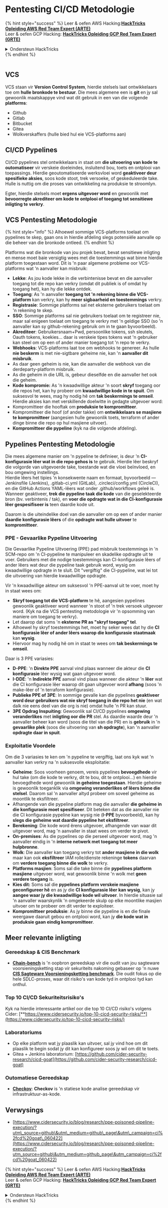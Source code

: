# Pentesting CI/CD Metodologie

{% hint style="success" %}
Leer & oefen AWS Hacking:<img src="../.gitbook/assets/image (1) (1) (1) (1).png" alt="" data-size="line">[**HackTricks Opleiding AWS Red Team Expert (ARTE)**](https://training.hacktricks.xyz/courses/arte)<img src="../.gitbook/assets/image (1) (1) (1) (1).png" alt="" data-size="line">\
Leer & oefen GCP Hacking: <img src="../.gitbook/assets/image (2) (1).png" alt="" data-size="line">[**HackTricks Opleiding GCP Red Team Expert (GRTE)**<img src="../.gitbook/assets/image (2) (1).png" alt="" data-size="line">](https://training.hacktricks.xyz/courses/grte)

<details>

<summary>Ondersteun HackTricks</summary>

* Kyk na die [**subskripsie planne**](https://github.com/sponsors/carlospolop)!
* **Sluit aan by die** 💬 [**Discord groep**](https://discord.gg/hRep4RUj7f) of die [**telegram groep**](https://t.me/peass) of **volg** ons op **Twitter** 🐦 [**@hacktricks\_live**](https://twitter.com/hacktricks_live)**.**
* **Deel hacking truuks deur PRs in te dien na die** [**HackTricks**](https://github.com/carlospolop/hacktricks) en [**HackTricks Cloud**](https://github.com/carlospolop/hacktricks-cloud) github repos.

</details>
{% endhint %}

<figure><img src="../.gitbook/assets/CLOUD-logo-letters.svg" alt=""><figcaption></figcaption></figure>

## VCS

VCS staan vir **Version Control System**, hierdie stelsels laat ontwikkelaars toe om **hulle bronkode te bestuur**. Die mees algemene een is **git** en jy sal gewoonlik maatskappye vind wat dit gebruik in een van die volgende **platforms**:

* Github
* Gitlab
* Bitbucket
* Gitea
* Wolkverskaffers (hulle bied hul eie VCS-platforms aan)

## CI/CD Pypelines

CI/CD pypelines stel ontwikkelaars in staat om **die uitvoering van kode te outomatiseer** vir verskeie doeleindes, insluitend bou, toets en ontplooi van toepassings. Hierdie geoutomatiseerde werksvloei word **geaktiveer deur spesifieke aksies**, soos kode stoot, trek versoeke, of geskeduleerde take. Hulle is nuttig om die proses van ontwikkeling na produksie te stroomlyn.

Egter, hierdie stelsels moet **ergens uitgevoer word** en gewoonlik met **bevoorregte akrediteer om kode te ontplooi of toegang tot sensitiewe inligting te verkry**.

## VCS Pentesting Metodologie

{% hint style="info" %}
Alhoewel sommige VCS-platforms toelaat om pypelines te skep, gaan ons in hierdie afdeling slegs potensiële aanvalle op die beheer van die bronkode ontleed.
{% endhint %}

Platforms wat die bronkode van jou projek bevat, bevat sensitiewe inligting en mense moet baie versigtig wees met die toestemmings wat binne hierdie platform toegestaan word. Dit is 'n paar algemene probleme oor VCS-platforms wat 'n aanvaller kan misbruik:

* **Lekke**: As jou kode lekke in die verbintenisse bevat en die aanvaller toegang tot die repo kan verkry (omdat dit publiek is of omdat hy toegang het), kan hy die lekke ontdek.
* **Toegang**: As 'n aanvaller **toegang tot 'n rekening binne die VCS-platform** kan verkry, kan hy **meer sigbaarheid en toestemmings** verkry.
* **Registrasie**: Sommige platforms sal net eksterne gebruikers toelaat om 'n rekening te skep.
* **SSO**: Sommige platforms sal nie gebruikers toelaat om te registreer nie, maar sal enigeen toelaat om toegang te verkry met 'n geldige SSO (so 'n aanvaller kan sy github-rekening gebruik om in te gaan byvoorbeeld).
* **Akrediteer**: Gebruikersnaam+Pwd, persoonlike tokens, ssh sleutels, Oauth tokens, koekies... daar is verskeie tipes tokens wat 'n gebruiker kan steel om op een of ander manier toegang tot 'n repo te verkry.
* **Webhooks**: VCS-platforms laat toe om webhooks te genereer. As hulle **nie beskerm** is met nie-sigtbare geheime nie, kan 'n **aanvaller dit misbruik**.
* As daar geen geheim is nie, kan die aanvaller die webhook van die derdeparty-platform misbruik.
* As die geheim in die URL is, gebeur dieselfde en die aanvaller het ook die geheim.
* **Kode kompromie:** As 'n kwaadwillige akteur 'n soort **skryf** toegang oor die repos het, kan hy probeer om **kwaadwillige kode in te spuit**. Om suksesvol te wees, mag hy nodig hê om **tak beskermings te omseil**. Hierdie aksies kan met verskillende doelwitte in gedagte uitgevoer word:
* Kompromitteer die hooftak om **produksie te kompromitteer**.
* Kompromitteer die hoof (of ander takke) om **ontwikkelaars se masjiene te kompromitteer** (aangesien hulle gewoonlik toets, terraform of ander dinge binne die repo op hul masjiene uitvoer).
* **Kompromitteer die pypeline** (kyk na die volgende afdeling).

## Pypelines Pentesting Metodologie

Die mees algemene manier om 'n pypeline te definieer, is deur 'n **CI-konfigurasie lêer wat in die repo gehos is** te gebruik. Hierdie lêer beskryf die volgorde van uitgevoerde take, toestande wat die vloei beïnvloed, en bou omgewing instellings.\
Hierdie lêers het tipies 'n konsekwente naam en formaat, byvoorbeeld — Jenkinsfile (Jenkins), .gitlab-ci.yml (GitLab), .circleci/config.yml (CircleCI), en die GitHub Actions YAML-lêers wat onder .github/workflows geleë is. Wanneer geaktiveer, **trek die pypeline taak die kode** van die geselekteerde bron (bv. verbintenis / tak), en **voer die opdragte wat in die CI-konfigurasie lêer gespesifiseer is** teen daardie kode uit.

Daarom is die uiteindelike doel van die aanvaller om op een of ander manier **daardie konfigurasie lêers** of die **opdragte wat hulle uitvoer** te **kompromitteer**.

### PPE - Gevaarlike Pypeline Uitvoering

Die Gevaarlike Pypeline Uitvoering (PPE) pad misbruik toestemmings in 'n SCM-repo om 'n CI-pypeline te manipuleer en skadelike opdragte uit te voer. Gebruikers met die nodige toestemmings kan CI-konfigurasie lêers of ander lêers wat deur die pypeline taak gebruik word, wysig om kwaadwillige opdragte in te sluit. Dit "vergiftig" die CI-pypeline, wat lei tot die uitvoering van hierdie kwaadwillige opdragte.

Vir 'n kwaadwillige akteur om suksesvol 'n PPE-aanval uit te voer, moet hy in staat wees om:

* **Skryf toegang tot die VCS-platform** te hê, aangesien pypelines gewoonlik geaktiveer word wanneer 'n stoot of 'n trek versoek uitgevoer word. (Kyk na die VCS pentesting metodologie vir 'n opsomming van maniere om toegang te verkry).
* Let daarop dat soms 'n **eksterne PR as "skryf toegang" tel**.
* Alhoewel hy skryf toestemmings het, moet hy seker wees dat hy die **CI konfigurasie lêer of ander lêers waarop die konfigurasie staatmaak** kan **wysig**.
* Hiervoor mag hy nodig hê om in staat te wees om **tak beskermings te omseil**.

Daar is 3 PPE variasies:

* **D-PPE**: 'n **Direkte PPE** aanval vind plaas wanneer die akteur die **CI konfigurasie** lêer wysig wat gaan uitgevoer word.
* **I-DDE**: 'n **Indirekte PPE** aanval vind plaas wanneer die akteur 'n **lêer** wat die CI konfigurasie lêer waarop dit gaan uitgevoer word **afhang** (soos 'n make-lêer of 'n terraform konfigurasie).
* **Publieke PPE of 3PE**: In sommige gevalle kan die pypelines **geaktiveer word deur gebruikers wat nie skryf toegang in die repo het nie** (en wat dalk nie eens deel van die org is nie) omdat hulle 'n PR kan stuur.
* **3PE Opdrag Inspuiting**: Gewoonlik sal CI/CD pypelines **omgewing veranderlikes** met **inligting oor die PR** stel. As daardie waarde deur 'n aanvaller beheer kan word (soos die titel van die PR) en is **gebruik** in 'n **gevaarlike plek** (soos die uitvoering van **sh opdragte**), kan 'n aanvaller **opdragte daar in spuit**.

### Exploitatie Voordele

Om die 3 variasies te ken om 'n pypeline te vergiftig, laat ons kyk wat 'n aanvaller kan verkry na 'n suksesvolle eksploitatie:

* **Geheime**: Soos voorheen genoem, vereis pypelines **bevoegdhede** vir hul take (om die kode te verkry, dit te bou, dit te ontplooi...) en hierdie bevoegdhede word gewoonlik **in geheime toegestaan**. Hierdie geheime is gewoonlik toeganklik via **omgewing veranderlikes of lêers binne die stelsel**. Daarom sal 'n aanvaller altyd probeer om soveel geheime as moontlik te eksfiltreer.
* Afhangende van die pypeline platform mag die aanvaller **die geheime in die konfigurasie moet spesifiseer**. Dit beteken dat as die aanvaller nie die CI konfigurasie pypeline kan wysig nie (**I-PPE** byvoorbeeld), kan hy **slegs die geheime wat daardie pypeline het eksfiltreer**.
* **Berekening**: Die kode word êrens uitgevoer, afhangende van waar dit uitgevoer word, mag 'n aanvaller in staat wees om verder te pivot.
* **On-premises**: As die pypelines op die perseel uitgevoer word, mag 'n aanvaller eindig in 'n **interne netwerk met toegang tot meer hulpbronne**.
* **Wolk**: Die aanvaller kan toegang verkry tot **ander masjiene in die wolk** maar kan ook **eksfiltreer** IAM rolle/dienste rekeninge **tokens** daarvan om **verdere toegang binne die wolk** te verkry.
* **Platforms masjien**: Soms sal die take binne die **pypelines platform masjiene** uitgevoer word, wat gewoonlik binne 'n wolk met **geen verdere toegang** is.
* **Kies dit:** Soms sal die **pypelines platform verskeie masjiene geconfigureer hê** en as jy die **CI konfigurasie lêer kan wysig**, kan jy **aangee waar jy die kwaadwillige kode wil uitvoer**. In hierdie situasie sal 'n aanvaller waarskynlik 'n omgekeerde skulp op elke moontlike masjien uitvoer om te probeer om dit verder te exploiteer.
* **Kompromitteer produksie**: As jy binne die pypeline is en die finale weergawe daaruit gebou en ontplooi word, kan jy **die kode wat in produksie gaan eindig kompromitteer**.

## Meer relevante inligting

### Gereedskap & CIS Benchmark

* [**Chain-bench**](https://github.com/aquasecurity/chain-bench) is 'n oopbron gereedskap vir die oudit van jou sagteware voorsieningsketting stap vir sekuriteits nakoming gebaseer op 'n nuwe [**CIS Sagteware Voorsieningsketting benchmark**](https://github.com/aquasecurity/chain-bench/blob/main/docs/CIS-Software-Supply-Chain-Security-Guide-v1.0.pdf). Die oudit fokus op die hele SDLC-proses, waar dit risiko's van kode tyd in ontplooi tyd kan onthul.

### Top 10 CI/CD Sekuriteitsrisiko's

Kyk na hierdie interessante artikel oor die top 10 CI/CD risiko's volgens Cider: [**https://www.cidersecurity.io/top-10-cicd-security-risks/**](https://www.cidersecurity.io/top-10-cicd-security-risks/)

### Laboratoriums

* Op elke platform wat jy plaaslik kan uitvoer, sal jy vind hoe om dit plaaslik te begin sodat jy dit kan konfigureer soos jy wil om dit te toets.
* Gitea + Jenkins laboratorium: [https://github.com/cider-security-research/cicd-goat](https://github.com/cider-security-research/cicd-goat)

### Outomatiese Gereedskap

* [**Checkov**](https://github.com/bridgecrewio/checkov): **Checkov** is 'n statiese kode analise gereedskap vir infrastruktuur-as-kode.

## Verwysings

* [https://www.cidersecurity.io/blog/research/ppe-poisoned-pipeline-execution/?utm\_source=github\&utm\_medium=github\_page\&utm\_campaign=ci%2fcd%20goat\_060422](https://www.cidersecurity.io/blog/research/ppe-poisoned-pipeline-execution/?utm_source=github\&utm_medium=github_page\&utm_campaign=ci%2fcd%20goat_060422)

{% hint style="success" %}
Leer & oefen AWS Hacking:<img src="../.gitbook/assets/image (1) (1) (1) (1).png" alt="" data-size="line">[**HackTricks Opleiding AWS Red Team Expert (ARTE)**](https://training.hacktricks.xyz/courses/arte)<img src="../.gitbook/assets/image (1) (1) (1) (1).png" alt="" data-size="line">\
Leer & oefen GCP Hacking: <img src="../.gitbook/assets/image (2) (1).png" alt="" data-size="line">[**HackTricks Opleiding GCP Red Team Expert (GRTE)**<img src="../.gitbook/assets/image (2) (1).png" alt="" data-size="line">](https://training.hacktricks.xyz/courses/grte)

<details>

<summary>Ondersteun HackTricks</summary>

* Kyk na die [**subskripsie planne**](https://github.com/sponsors/carlospolop)!
* **Sluit aan by die** 💬 [**Discord groep**](https://discord.gg/hRep4RUj7f) of die [**telegram groep**](https://t.me/peass) of **volg** ons op **Twitter** 🐦 [**@hacktricks\_live**](https://twitter.com/hacktricks_live)**.**
* **Deel hacking truuks deur PRs in te dien na die** [**HackTricks**](https://github.com/carlospolop/hacktricks) en [**HackTricks Cloud**](https://github.com/carlospolop/hacktricks-cloud) github repos.

</details>
{% endhint %}
